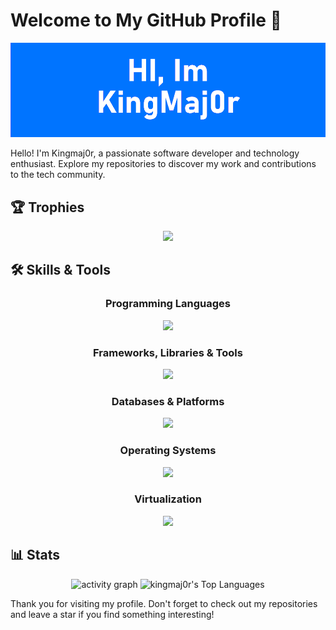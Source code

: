 # Welcome to My GitHub Profile 👋

[![Profile](https://raw.githubusercontent.com/kingmaj0r/KingMaj0r/master/index.png)](https://github.com/KingMaj0r)

Hello! I'm Kingmaj0r, a passionate software developer and technology enthusiast. Explore my repositories to discover my work and contributions to the tech community.


## 🏆 Trophies
<p align="center">
  <img src="https://github-profile-trophy.vercel.app/?username=KingMaj0r&theme=algolia&no-frame=true&no-bg=true&column=5" />
</p>

## 🛠 Skills & Tools

<div align="center">

### Programming Languages
  <img src="https://go-skill-icons.vercel.app/api/icons?i=css,html,js,ts,vue,php,rust,python,java,kotlin,lua,go,ruby,c,cpp,cs,dart&perline=8" />

### Frameworks, Libraries & Tools
  <img src="https://go-skill-icons.vercel.app/api/icons?i=bootstrap,laravel,nodejs,react,nuxtjs,nextjs,tailwind,webpack,vite,wordpress,dotnet,electron,expressjs,jquery,flutter,vuetify,arduino,raspberrypi,babel,docker,github,githubactions,git,nginx,gradle,bun,cmake,nix,gtk,qt,tauri,styledcomponents,ollama,deno&perline=8" />

### Databases & Platforms
  <img src="https://go-skill-icons.vercel.app/api/icons?i=redis,mongodb,mysql,postgres" />

### Operating Systems
  <img src="https://go-skill-icons.vercel.app/api/icons?i=linux,windows,android" />

### Virtualization
  <img src="https://go-skill-icons.vercel.app/api/icons?i=proxmox,virtualbox" />

</div>

## 📊 Stats
<p align="center" display="flex">
  <img src="https://github-readme-activity-graph.vercel.app/graph?username=KingMaj0r&theme=github-dark&hide_border=true&hide_title=false&height=550&area=true&days=30" width="60%" alt="activity graph">
  <img src="https://github-readme-stats.vercel.app/api/top-langs/?username=KingMaj0r&theme=github_dark&layout=compact&hide_border=true&langs_count=15" alt="kingmaj0r's Top Languages" />
</p>

Thank you for visiting my profile. Don't forget to check out my repositories and leave a star if you find something interesting!
